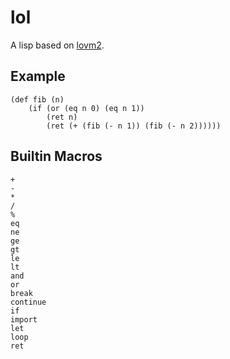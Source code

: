 # lol

A lisp based on [lovm2](https://github.com/lausek/lovm2).

## Example

```
(def fib (n)
    (if (or (eq n 0) (eq n 1))
        (ret n)
        (ret (+ (fib (- n 1)) (fib (- n 2))))))
```

## Builtin Macros

```
+
-
*
/
%
eq
ne
ge
gt
le
lt
and
or
break
continue
if
import
let
loop
ret
```
